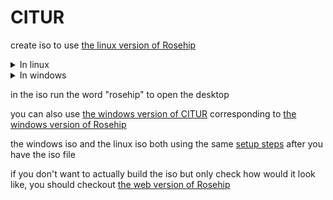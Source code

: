# CITUR
create iso to use [the linux version of Rosehip](https://github.com/donno2048/Rosehip-L)

<details>
<summary>In linux</summary>

run init.sh to create the iso using `yes | sudo bash ./init.sh`

if you get `bash: sudo: command not found` error you just need to run `apt-get install sudo`

make sure you are using internet which doesn't require any special certificate.
</details>
<details>
<summary>In windows</summary>

1. download and install [docker desktop](https://download.docker.com/win/stable/Docker%20Desktop%20Installer.exe)

2. to check everything is set try running docker desktop

3. create an account at [docker-hub](https://hub.docker.com/signup)

4. run the following command in cmd: `docker login` and pass your username and password

5. run the command `docker run -ti ubuntu`

6. run the command `apt-get update && DEBIAN_FRONTEND="noninteractive" apt-get install tzdata -y && apt-get install git -y && apt-get install sudo -y && git clone --depth 1 https://github.com/donno2048/CITUR-L.git && cd CITUR-L/ && yes | sudo bash ./init.sh`

(to paste in the docker you need to right-click)

7. use some linux commands to send _Rosehip.iso_ to yourself somehow (it's under the _build_ folder)

see _DOCKER.md_ for details of how to build it from my docker image
</details>

in the iso run the word "rosehip" to open the desktop

you can also use [the windows version of CITUR](https://github.com/donno2048/CITUR) corresponding to [the windows version of Rosehip](https://github.com/donno2048/Rosehip)

the windows iso and the linux iso both using the same [setup steps](https://gist.github.com/donno2048/2fb40cc45e742a03feddb957896bfdb6) after you have the iso file

if you don't want to actually build the iso but only check how would it look like, you should checkout [the web version of Rosehip](https://github.com/donno2048/Rosehip-repl)
